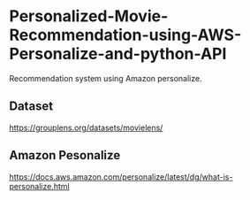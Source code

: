 # Personalized-Movie-Recommendation-using-AWS-Personalize-and-python-API
Recommendation system using Amazon personalize.

## Dataset

https://grouplens.org/datasets/movielens/

## Amazon Pesonalize

https://docs.aws.amazon.com/personalize/latest/dg/what-is-personalize.html
